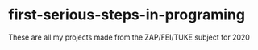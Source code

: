 # first-serious-steps-in-programing
These are all my projects made from the ZAP/FEI/TUKE subject for 2020
